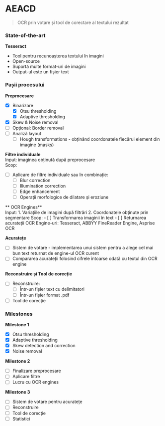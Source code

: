 # AEACD

> OCR prin votare și tool de corectare al textului rezultat  
  
### State-of-the-art  

**Tesseract**
- Tool pentru recunoașterea textului în imagini
- Open-source
- Suportă multe format-uri de imagini
- Output-ul este un fișier text  
  
### Pașii procesului  

**Preprocesare**  
- [x] Binarizare
	- [x] Otsu thresholding
	- [x] Adaptive thresholding
- [x] Skew & Noise removal
- [ ] Opțional: Border removal
- [ ] Analiză layout
	- [ ] Hough transformations - obținând coordonatele fiecărui element din imagine (masks)  
  
**Filtre individuale**  
Input: imaginea obținută după preprocesare  
Scop:  
- [ ] Aplicare de filtre individuale sau în combinație:
	- [ ] Blur correction
	- [ ] Illumination correction
	- [ ] Edge enhancement
	- [ ] Operații morfologice de dilatare și eroziune  

** OCR Engines**  
Input: 
	1. Variațiile de imagini după filtrări
	2. Coordonatele obținute prin segmentare
Scop: 
	- [ ] Transformarea imaginii în text
	- [ ] Returnarea acurateții
OCR Engine-uri: Tesseract, ABBYY FineReader Engine, Asprise OCR  

**Acuratețe**  
- [ ] Sistem de votare - implementarea unui sistem pentru a alege cel mai bun text returnat de engine-ul OCR curent
- [ ] Compararea acurateții folosind cifrele întoarse odată cu textul din OCR engine  

**Reconstruire și Tool de corecție**  
- [ ] Reconstruire:
	- [ ] Într-un fișier text cu delimitatori
	- [ ] Într-un fișier format .pdf
- [ ] Tool de corecție  

### Milestones  

**Milestone 1**  
- [x] Otsu thresholding
- [x] Adaptive thresholding
- [x] Skew detection and correction
- [x] Noise removal  

**Milestone 2**  
- [ ] Finalizare preprocesare
- [ ] Aplicare filtre
- [ ] Lucru cu OCR engines  

**Milestone 3**  
- [ ] Sistem de votare pentru acuratețe
- [ ] Reconstruire
- [ ] Tool de corecție
- [ ] Statistici